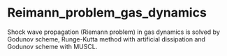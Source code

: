 # Reimann_problem_gas_dynamics
Shock wave propagation (Riemann problem) in gas dynamics is solved by Godunov scheme, Runge-Kutta method with artificial dissipation and Godunov scheme with MUSCL.
